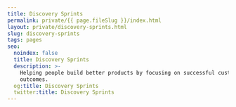 ```yaml
---
title: Discovery Sprints
permalink: private/{{ page.fileSlug }}/index.html
layout: private/discovery-sprints.html
slug: discovery-sprints
tags: pages
seo:
  noindex: false
  title: Discovery Sprints
  description: >-
    Helping people build better products by focusing on successful customer
    outcomes.
  og:title: Discovery Sprints
  twitter:title: Discovery Sprints
---
```




